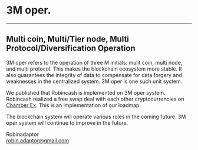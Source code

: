 # 3M oper.   

***


## Multi coin, Multi/Tier node, Multi Protocol/Diversification Operation    

3M oper refers to the operation of three M initials: mulit coin, multi node, and multi protocol. This makes the blockchain ecosystem more stable. It also guarantees the integrity of data to compensate for data forgery and weaknesses in the centralized system. 3M oper is one such unit system.    

We published that Robincash is implemented on 3M oper system. Robincash realized a free swap deal with each other cryptocurrencies on [Chamber Ex](https://robinadaptor.github.io/chamber/). This is an implementation of our loadmap.    

The blockchain system will operate various roles in the coming future. 3M oper system will continue to improve in the future.   




Robinadaptor   
robin.adaptor@gmail.com    